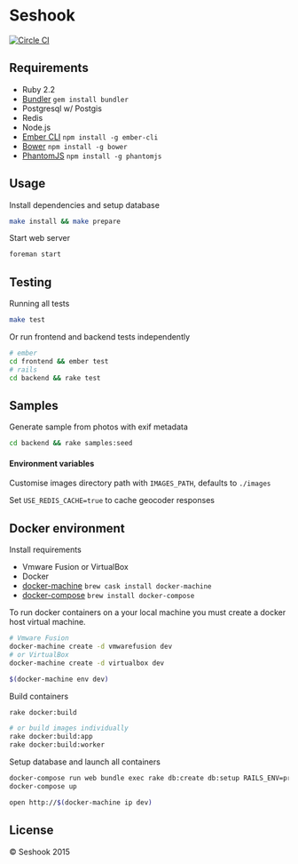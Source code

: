 Seshook
================

[![Circle CI](https://circleci.com/gh/lilfaf/seshook/tree/master.svg?style=shield&circle-token=0b40d28afab1220f4928e97a46edbb3e350a2f04)](https://circleci.com/gh/lilfaf/seshook/tree/master)

## Requirements

- Ruby 2.2
- [Bundler](http://bundler.io/) `gem install bundler`
- Postgresql w/ Postgis
- Redis
- Node.js
- [Ember CLI](http://www.ember-cli.com/) `npm install -g ember-cli`
- [Bower](http://bower.io/) `npm install -g bower`
- [PhantomJS](http://phantomjs.org/) `npm install -g phantomjs`

## Usage

Install dependencies and setup database

```bash
make install && make prepare
```

Start web server

```bash
foreman start
```

## Testing

Running all tests

```bash
make test
```

Or run frontend and backend tests independently

```bash
# ember
cd frontend && ember test
# rails
cd backend && rake test
```

## Samples

Generate sample from photos with  exif metadata

```bash
cd backend && rake samples:seed
```

#### Environment variables

Customise images directory path with `IMAGES_PATH`, defaults to `./images`

Set `USE_REDIS_CACHE=true` to cache geocoder responses

## Docker environment

Install requirements

- Vmware Fusion or VirtualBox
- Docker
- [docker-machine](https://docs.docker.com/machine/) `brew cask install docker-machine`
- [docker-compose](https://docs.docker.com/compose/) `brew install docker-compose`

To run docker containers on a your local machine you must create a docker host virtual machine.

```bash
# Vmware Fusion
docker-machine create -d vmwarefusion dev
# or VirtualBox
docker-machine create -d virtualbox dev

$(docker-machine env dev)
```

Build containers

```bash
rake docker:build

# or build images individually
rake docker:build:app
rake docker:build:worker
```

Setup database and launch all containers

```bash
docker-compose run web bundle exec rake db:create db:setup RAILS_ENV=production
docker-compose up

open http://$(docker-machine ip dev)
```

## License

© Seshook 2015
